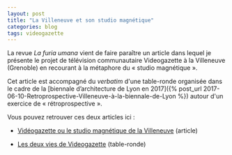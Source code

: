 ```yaml
---
layout: post
title: "La Villeneuve et son studio magnétique"
categories: blog
tags: videogazette
---
```

La revue <i>La furia umana</i> vient de faire paraître un article dans lequel je présente le projet de télévision communautaire Videogazette à la Villeneuve (Grenoble) en recourant à la métaphore du « studio magnétique ».

Cet article est accompagné du <i>verbatim</i> d'une table-ronde organisée dans le cadre de la [biennale d’architecture de Lyon en 2017]({% post_url 2017-06-10-Retroprospective-Villeneuve-à-la-biennale-de-Lyon %}) autour d'un exercice de « rétroprospective ».

Vous pouvez retrouver ces deux articles ici :

- [Vidéogazette ou le studio magnétique de la Villeneuve](http://www.lafuriaumana.it/index.php/67-lfu-34/784-gilles-bastin-videogazette-ou-le-studio-magnetique-de-la-villeneuve) (article)

- [Les deux vies de Videogazette](http://www.lafuriaumana.it/index.php/67-lfu-34/786-logan-le-deux-vies-de-videogazette) (table-ronde)
